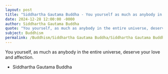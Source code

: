 ```yaml
---
layout: post
title: "Siddhartha Gautama Buddha - You yourself as much as anybody in the"
date: 2024-12-28 12:00:00 -0000
author: Siddhartha Gautama Buddha
quote: "You yourself, as much as anybody in the entire universe, deserve your love and affection."
subject: Buddhism
permalink: /Buddhism/Siddhartha Gautama Buddha/Siddhartha Gautama Buddha - You yourself as much as anybody in the
---
```


You yourself, as much as anybody in the entire universe, deserve your love and affection.

- Siddhartha Gautama Buddha
